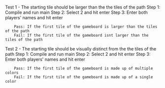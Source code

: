 
Test 1 - The starting tile should be larger than the the tiles of the path
	Step 1: Compile and run main
	Step 2: Select 2 and hit enter
	Step 3: Enter both players' names and hit enter

		Pass: If the first tile of the gameboard is larger than the tiles of the path
		Fail: If the first tile of the gameboard isnt larger than the tiles of the path

Test 2 - The starting tile should be visually distinct from the the tiles of the path
	Step 1: Compile and run main
	Step 2: Select 2 and hit enter
	Step 3: Enter both players' names and hit enter

		Pass: If the first tile of the gameboard is made up of multiple colors 
		Fail: If the first tile of the gameboard is made up of a single color
